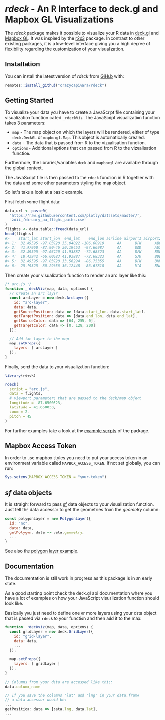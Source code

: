
<!-- README.md is generated from README.Rmd. Please edit that file -->
*rdeck* - An R Interface to deck.gl and Mapbox GL Visualizations
================================================================

The *rdeck* package makes it possible to visualize your R data in [deck.gl](https://deck.gl/) and [Mapbox GL](https://github.com/mapbox/mapbox-gl-js). It was inspired by the [r2d3](https://rstudio.github.io/r2d3/) package. In contrast to other existing packages, it is a low-level interface giving you a high degree of flexibility regarding the customization of your visualization.

Installation
------------

You can install the latest version of *rdeck* from [GiHub](https://github.com) with:

``` r
remotes::install_github("crazycapivara/rdeck")
```

Getting Started
---------------

To visualize your data you have to create a JavaScript file containing your visualization function called `_rdeckViz`. The JavaScript visualization function takes 3 parameters:

-   `map` - The map object on which the layers will be rendered, either of type `deck.DeckGL` or `mapboxgl.Map`. This object is automatically created.
-   `data` - The data that is passed from R to the vizualisation function.
-   `options` - Additional options that can passed from R to the vizualisation function.

Furthermore, the libraries/variables `deck` and `mapboxgl` are available through the global context.

The JavaScript file is then passed to the `rdeck` function in R together with the data and some other parameters styling the map object.

So let's take a look at a basic example.

First fetch some flight data:

``` r
data_url <- paste0(
  "https://raw.githubusercontent.com/plotly/datasets/master/",
  "2011_february_aa_flight_paths.csv"
)
flights <- data.table::fread(data_url)
head(flights)
#>    start_lat start_lon  end_lat    end_lon airline airport1 airport2 cnt
#> 1:  32.89595 -97.03720 35.04022 -106.60919      AA      DFW      ABQ 444
#> 2:  41.97960 -87.90446 30.19453  -97.66987      AA      ORD      AUS 166
#> 3:  32.89595 -97.03720 41.93887  -72.68323      AA      DFW      BDL 162
#> 4:  18.43942 -66.00183 41.93887  -72.68323      AA      SJU      BDL  56
#> 5:  32.89595 -97.03720 33.56294  -86.75355      AA      DFW      BHM 168
#> 6:  25.79325 -80.29056 36.12448  -86.67818      AA      MIA      BNA  56
```

Then create your visualization function to render an arc layer like this:

``` javascript
/* arc.js */
function _rdeckViz(map, data, options) {
  // Create an arc layer
  const arcLayer = new deck.ArcLayer({
    id: "arc-layer",
    data: data,
    getSourcePosition: data => [data.start_lon, data.start_lat],
    getTargetPosition: data => [data.end_lon, data.end_lat],
    getSourceColor: data => [64, 255, 0],
    getTargetColor: data => [0, 128, 200]
  });

  // Add the layer to the map
  map.setProps({
    layers: [ arcLayer ]
  });
}
```

Finally, send the data to your visualization function:

``` r
library(rdeck)

rdeck(
  script = "arc.js",
  data = flights,
  # viewport parameters that are passed to the deck/map object
  longitude = -87.6500523,
  latitude = 41.850033,
  zoom = 2,
  pitch = 45
)
```

For further examples take a look at the [example scripts](inst/examples) of the package.

Mapbox Access Token
-------------------

In order to use mapbox styles you need to put your access token in an environment variable called `MAPBOX_ACCESS_TOKEN`. If not set globally, you can run:

``` r
Sys.setenv(MAPBOX_ACCESS_TOKEN = "your-token")
```

*sf* data objects
-----------------

It is straight forward to pass [sf](https://github.com/r-spatial/sf) data objects to your visualization function. Just tell the data accessor to get the geometries from the *geometry* column:

``` javascript
const polygonLayer = new PolygonLayer({
  id: "nc",
  data: data,
  getPolygon: data => data.geometry,
  ...
}
```

See also the [polygon layer example](inst/examples/polygon-layer.R).

Documentation
-------------

The documentation is still work in progress as this package is in an early state.

As a good starting point check the [deck.gl api documentation](https://deck.gl/#/documentation/deckgl-api-reference/) where you have a lot of examples on how your JavaScript visualization function should look like.

Basically you just need to define one or more layers using your data object that is passed via `rdeck` to your function and then add it to the map:

``` javascript
function _rdeckViz(map, data, options) {
  const gridLayer = new deck.GridLayer({
    id: "grid-layer",
    data: data,
    ...
  });
  
  map.setProps({
    layers: [ gridLayer ]
  });
}

// Columns from your data are accessed like this:
data.column_name

// If you have the columns 'lat' and 'lng' in your data.frame
// a data accessor would be:
...
getPosition: data => [data.lng, data.lat],
...
```
